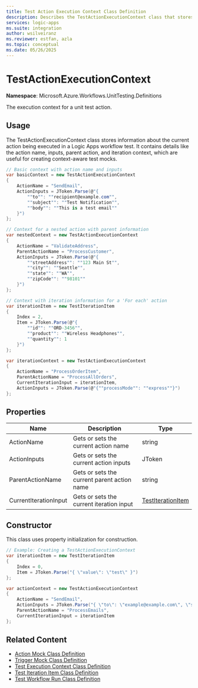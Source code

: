 ```yaml
---
title: Test Action Execution Context Class Definition
description: Describes the TestActionExecutionContext class that stores information about the current action being executed in Logic Apps workflow tests, including action name, inputs, parent action, and iteration context.
services: logic-apps
ms.suite: integration
author: wsilveiranz
ms.reviewer: estfan, azla
ms.topic: conceptual
ms.date: 05/26/2025
---
```


# TestActionExecutionContext

**Namespace**: Microsoft.Azure.Workflows.UnitTesting.Definitions

The execution context for a unit test action.

## Usage

The TestActionExecutionContext class stores information about the current action being executed in a Logic Apps workflow test. It contains details like the action name, inputs, parent action, and iteration context, which are useful for creating context-aware test mocks.

```C#
// Basic context with action name and inputs
var basicContext = new TestActionExecutionContext
{
    ActionName = "SendEmail",
    ActionInputs = JToken.Parse(@"{
        ""to"": ""recipient@example.com"",
        ""subject"": ""Test Notification"",
        ""body"": ""This is a test email""
    }")
};

// Context for a nested action with parent information
var nestedContext = new TestActionExecutionContext
{
    ActionName = "ValidateAddress",
    ParentActionName = "ProcessCustomer",
    ActionInputs = JToken.Parse(@"{
        ""streetAddress"": ""123 Main St"",
        ""city"": ""Seattle"",
        ""state"": ""WA"",
        ""zipCode"": ""98101""
    }")
};

// Context with iteration information for a 'For each' action
var iterationItem = new TestIterationItem
{
    Index = 2,
    Item = JToken.Parse(@"{
        ""id"": ""ORD-3456"",
        ""product"": ""Wireless Headphones"",
        ""quantity"": 1
    }")
};

var iterationContext = new TestActionExecutionContext
{
    ActionName = "ProcessOrderItem",
    ParentActionName = "ProcessAllOrders",
    CurrentIterationInput = iterationItem,
    ActionInputs = JToken.Parse(@"{""processMode"": ""express""}")
};
```

## Properties

| Name | Description | Type |
|------|-------------|------|
| ActionName | Gets or sets the current action name | string |
| ActionInputs | Gets or sets the current action inputs | JToken |
| ParentActionName | Gets or sets the current parent action name | string |
| CurrentIterationInput | Gets or sets the current iteration input | [TestIterationItem](TestIterationItem-document.md) |

## Constructor

This class uses property initialization for construction.

```C#
// Example: Creating a TestActionExecutionContext
var iterationItem = new TestIterationItem 
{
    Index = 0,
    Item = JToken.Parse("{ \"value\": \"test\" }")
};

var actionContext = new TestActionExecutionContext
{
    ActionName = "SendEmail",
    ActionInputs = JToken.Parse("{ \"to\": \"example@example.com\", \"subject\": \"Test Email\" }"),
    ParentActionName = "ProcessEmails",
    CurrentIterationInput = iterationItem
};
```

## Related Content

* [Action Mock Class Definition](action-mock-class-definition.md)
* [Trigger Mock Class Definition](trigger-mock-class-definition.md)
* [Test Execution Context Class Definition](test-execution-context-class-definition.md)
* [Test Iteration Item Class Definition](test-iteration-item-class-definition.md)
* [Test Workflow Run Class Definition](test-workflow-run-class-definition.md)
